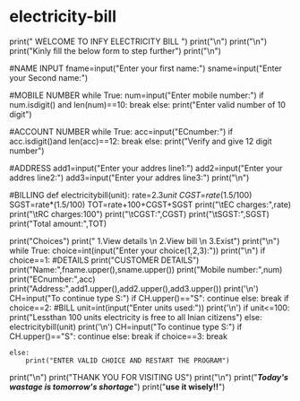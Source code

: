 # electricity-bill
print("                 WELCOME TO INFY ELECTRICITY BILL       ")
print("\n")
print("\n")
print("Kinly fill the below form to step further")
print("\n")

#NAME INPUT
fname=input("Enter your first name:")
sname=input("Enter your Second name:")

#MOBILE NUMBER
while True:
    num=input("Enter mobile number:")
    if num.isdigit() and len(num)==10:
        break
    else:
        print("Enter valid number of 10 digit")
        
#ACCOUNT NUMBER
while True:
    acc=input("ECnumber:")
    if acc.isdigit()and len(acc)==12:
        break
    else:
        print("Verify and give 12 digit number")
        
#ADDRESS
add1=input("Enter your addres line1:")
add2=input("Enter your addres line2:")
add3=input("Enter your addres line3:")
print("\n")

#BILLING
def electricitybill(unit):
    rate=2.3*unit
    CGST=rate*(1.5/100)
    SGST=rate*(1.5/100)
    TOT=rate+100+CGST+SGST
    print("\tEC charges:",rate)
    print("\tRC charges:100")
    print("\tCGST:",CGST)
    print("\tSGST:",SGST)
    print("Total amount:",TOT)

print("Choices")
print(" 1.View details \n 2.View bill \n 3.Exist")
print("\n")
while True:
    choice=int(input("Enter your choice(1,2,3):"))
    print("\n")
    if choice==1:
        #DETAILS
        print("CUSTOMER DETAILS")
        print("Name:",fname.upper(),sname.upper())
        print("Mobile number:",num)
        print("ECnumber:",acc)
        print("Address:",add1.upper(),add2.upper(),add3.upper())
        print('\n')
        CH=input("To continue type S:")
        if CH.upper()=="S":
            continue
        else:
            break
    if choice==2:
        #BILL
        unit=int(input("Enter units used:"))
        print('\n')
        if unit<=100:
            print("Lessthan 100 units electricity is free to all Inian citizens")
        else:
            electricitybill(unit)
        print('\n')
        CH=input("To continue type S:")
        if CH.upper()=="S":
            continue
        else:
            break
    if choice==3:
        break
    
    else:
        print("ENTER VALID CHOICE AND RESTART THE PROGRAM")
print("\n")
print("THANK YOU FOR VISITING US")
print("\n")
print("*********************Today's wastage is tomorrow's shortage*********************")
print("************************use it wisely!!************************")
      

        
        
        
        
